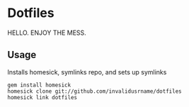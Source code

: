# Dotfiles

HELLO. ENJOY THE MESS.

## Usage

Installs homesick, symlinks repo, and sets up symlinks

    gem install homesick
    homesick clone git://github.com/invalidusrname/dotfiles
    homesick link dotfiles

